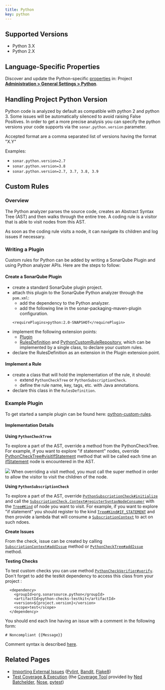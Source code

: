 ```yaml
---
title: Python
key: python
---
```


<!-- static -->
<!-- update_center:python -->
<!-- /static -->  


## Supported Versions
* Python 3.X
* Python 2.X

## Language-Specific Properties

Discover and update the Python-specific [properties](/analysis/analysis-parameters/) in: <!-- sonarcloud -->Project <!-- /sonarcloud --> **[Administration > General Settings > Python](/#sonarqube-admin#/admin/settings?category=python)**.

## Handling Project Python Version

Python code is analyzed by default as compatible with python 2 and python 3. Some issues will be automatically silenced to avoid raising False Positives.
In order to get a more precise analysis you can specify the python versions your code supports via the `sonar.python.version` parameter.

Accepted format are a comma separated list of versions having the format "X.Y"

Examples: 
  * `sonar.python.version=2.7`
  * `sonar.python.version=3.8` 
  * `sonar.python.version=2.7, 3.7, 3.8, 3.9`

## Custom Rules

### Overview

The Python analyzer parses the source code, creates an Abstract Syntax Tree (AST) and then walks through the entire tree. A coding rule is a visitor that is able to visit nodes from this AST.

As soon as the coding rule visits a node, it can navigate its children and log issues if necessary.

### Writing a Plugin

Custom rules for Python can be added by writing a SonarQube Plugin and using Python analyzer APIs.
Here are the steps to follow:

#### Create a SonarQube Plugin

* create a standard SonarQube plugin project.
* attach this plugin to the SonarQube Python analyzer through the `pom.xml`:
  * add the dependency to the Python analyzer.
  * add the following line in the sonar-packaging-maven-plugin configuration.
  ```
  <requirePlugins>python:2.0-SNAPSHOT</requirePlugin>
  ```
* implement the following extension points:
  * [Plugin](https://javadocs.sonarsource.org/latest/org/sonar/api/Plugin.html)
  * [RulesDefinition](https://javadocs.sonarsource.org/latest/org/sonar/api/server/rule/RulesDefinition.html) and [PythonCustomRuleRepository](https://github.com/SonarSource/sonar-python/blob/master/python-frontend/src/main/java/org/sonar/plugins/python/api/PythonCustomRuleRepository.java), which can be implemented by a single class, to declare your custom rules.
* declare the RulesDefinition as an extension in the Plugin extension point.

#### Implement a Rule

* create a class that will hold the implementation of the rule, it should:
  * extend `PythonCheckTree` or `PythonSubscriptionCheck`.
  * define the rule name, key, tags, etc. with Java annotations.
* declare this class in the `RulesDefinition`.

### Example Plugin

To get started a sample plugin can be found here: [python-custom-rules](https://github.com/SonarSource/sonar-custom-rules-examples/tree/master/python-custom-rules).

####  Implementation Details

**Using `PythonCheckTree`**

To explore a part of the AST, override a method from the PythonCheckTree. For example, if you want to explore "if statement" nodes, override [PythonCheckTree#visitIfStatement](https://github.com/SonarSource/sonar-python/blob/39b6126e9fdef42b93004cf6cc5818e861051334/python-frontend/src/main/java/org/sonar/plugins/python/api/tree/BaseTreeVisitor.java#L56) method that will be called each time an [ifStatement](https://github.com/SonarSource/sonar-python/blob/master/python-frontend/src/main/java/org/sonar/plugins/python/api/tree/IfStatement.java) node is encountered in the AST.

![](/images/exclamation.svg) When overriding a visit method, you must call the super method in order to allow the visitor to visit the children of the node.

**Using `PythonSubscriptionCheck`**

To explore a part of the AST, override [`PythonSubscriptionCheck#initialize`](https://github.com/SonarSource/sonar-python/blob/master/python-frontend/src/main/java/org/sonar/plugins/python/api/SubscriptionCheck.java#L26) and call the [`SubscriptionCheck.Context#registerSyntaxNodeConsumer`](https://github.com/SonarSource/sonar-python/blob/master/python-frontend/src/main/java/org/sonar/plugins/python/api/SubscriptionCheck.java) with the [`Tree#Kind`](https://github.com/SonarSource/sonar-python/blob/master/python-frontend/src/main/java/org/sonar/plugins/python/api/tree/Tree.java#L42) of node you want to visit. For example, if you want to explore "if statement" you should register to the kind [`Tree#Kind#IF_STATEMENT`](https://github.com/SonarSource/sonar-python/blob/master/python-frontend/src/main/java/org/sonar/plugins/python/api/tree/Tree.java#L97) and then provide a lambda that will consume a [`SubscriptionContext`](https://github.com/SonarSource/sonar-python/blob/master/python-frontend/src/main/java/org/sonar/plugins/python/api/SubscriptionContext.java#L27) to act on such ndoes.

**Create Issues**

From the check, issue can be created by calling [`SubscriptionContext#addIssue`](https://github.com/SonarSource/sonar-python/blob/master/python-frontend/src/main/java/org/sonar/plugins/python/api/SubscriptionContext.java#L30) method or  [`PythonCheckTree#addIssue`](https://github.com/SonarSource/sonar-python/blob/master/python-frontend/src/main/java/org/sonar/plugins/python/api/PythonCheckTree.java#L36) method.

**Testing Checks**

To test custom checks you can use method [`PythonCheckVerifier#verify`](https://github.com/SonarSource/sonar-python/blob/master/python-checks-testkit/src/main/java/org/sonar/python/checks/utils/PythonCheckVerifier.java). Don't forget to add the testkit dependency to access this class from your project : 
  ```
    <dependency>
	  <groupId>org.sonarsource.python</groupId>
	  <artifactId>python-checks-testkit</artifactId>
	  <version>${project.version}</version>
	  <scope>test</scope>
    </dependency>
  ```

You should end each line having an issue with a comment in the following form:

```
# Noncompliant {{Message}}
```

Comment syntax is described [here](https://github.com/SonarSource/sonar-analyzer-commons/blob/master/test-commons/README.md).

<!-- /sonarqube -->

## Related Pages
* [Importing External Issues](/analysis/external-issues/) ([Pylint](http://www.pylint.org/), [Bandit](https://github.com/PyCQA/bandit/blob/master/README.rst), [Flake8](https://flake8.pycqa.org/en/latest/))
* [Test Coverage & Execution](/analysis/coverage/) (the [Coverage Tool](http://nedbatchelder.com/code/coverage/) provided by [Ned Batchelder](http://nedbatchelder.com/), [Nose](https://nose.readthedocs.org/en/latest/), [pytest](https://docs.pytest.org/en/latest/))
